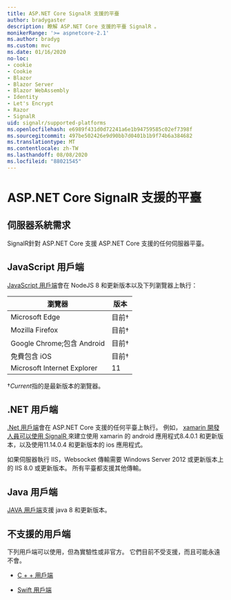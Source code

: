 ```yaml
---
title: ASP.NET Core SignalR 支援的平臺
author: bradygaster
description: 瞭解 ASP.NET Core 支援的平臺 SignalR 。
monikerRange: '>= aspnetcore-2.1'
ms.author: bradyg
ms.custom: mvc
ms.date: 01/16/2020
no-loc:
- cookie
- Cookie
- Blazor
- Blazor Server
- Blazor WebAssembly
- Identity
- Let's Encrypt
- Razor
- SignalR
uid: signalr/supported-platforms
ms.openlocfilehash: e6989f431d0d72241a6e1b94759585c02ef7398f
ms.sourcegitcommit: 497be502426e9d90bb7d0401b1b9f74b6a384682
ms.translationtype: MT
ms.contentlocale: zh-TW
ms.lasthandoff: 08/08/2020
ms.locfileid: "88021545"
---
```

# <a name="aspnet-core-no-locsignalr-supported-platforms"></a>ASP.NET Core SignalR 支援的平臺

## <a name="server-system-requirements"></a>伺服器系統需求

SignalR針對 ASP.NET Core 支援 ASP.NET Core 支援的任何伺服器平臺。

## <a name="javascript-client"></a>JavaScript 用戶端

[JavaScript 用戶端](xref:signalr/javascript-client)會在 NodeJS 8 和更新版本以及下列瀏覽器上執行：

| 瀏覽器                         | 版本         |
| ------------------------------- | --------------- |
| Microsoft Edge                  | 目前&dagger; |
| Mozilla Firefox                 | 目前&dagger; |
| Google Chrome;包含 Android | 目前&dagger; |
| 免費包含 iOS            | 目前&dagger; |
| Microsoft Internet Explorer     | 11              |

&dagger;*Current*指的是最新版本的瀏覽器。

## <a name="net-client"></a>.NET 用戶端

[.Net 用戶端](xref:signalr/dotnet-client)會在 ASP.NET Core 支援的任何平臺上執行。 例如， [xamarin 開發人員可以使用 SignalR ](https://github.com/aspnet/Announcements/issues/305)來建立使用 xamarin 的 android 應用程式8.4.0.1 和更新版本，以及使用11.14.0.4 和更新版本的 ios 應用程式。

如果伺服器執行 IIS，Websocket 傳輸需要 Windows Server 2012 或更新版本上的 IIS 8.0 或更新版本。 所有平臺都支援其他傳輸。

## <a name="java-client"></a>Java 用戶端

[JAVA 用戶端](xref:signalr/java-client)支援 java 8 和更新版本。

## <a name="unsupported-clients"></a>不支援的用戶端

下列用戶端可以使用，但為實驗性或非官方。 它們目前不受支援，而且可能永遠不會。

* [C + + 用戶端](https://github.com/aspnet/SignalR-Client-Cpp)

* [Swift 用戶端](https://github.com/moozzyk/SignalR-Client-Swift)
